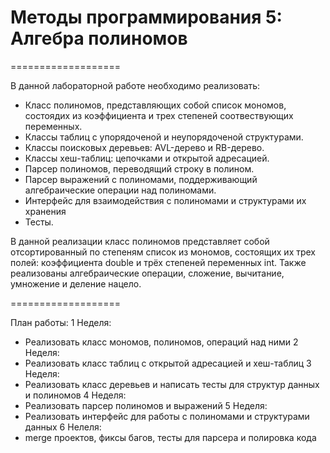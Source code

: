 # Методы программирования 5: Алгебра полиномов

===================

В данной лабораторной работе необходимо реализовать:

- Класс полиномов, представляющих собой список мономов, состоядих из коэффициента и трех степеней соотвествующих переменных.
- Классы таблиц с упорядоченой и неупорядоченой структурами.
- Классы поисковых деревьев: AVL-дерево и RB-дерево.
- Классы хеш-таблиц: цепочками и открытой адресацией.
- Парсер полиномов, переводящий строку в полином.
- Парсер выражений с полиномами, поддерживающий алгебраические операции над полиномами.
- Интерфейс для взаимодействия с полиномами и структурами их хранения
- Тесты.

В данной реализации класс полиномов представляет собой отсортированный по степеням список из мономов, состоящих их трех полей: коэффициента double и трёх степеней переменных int.
Также реализованы алгебраические операции, сложение, вычитание, умножение и деление нацело.

===================

План работы:
1 Неделя:
- Реализовать класс мономов, полиномов, операций над ними
2 Неделя:
- Реализовать класс таблиц с открытой адресацией и хеш-таблиц 
3 Неделя:
- Реализовать класс деревьев и написать тесты для структур данных и полиномов
4 Неделя:
- Реализовать парсер полиномов и выражений
5 Неделя: 
- Реализовать интерфейс для работы с полиномами и структурами данных
6 Нелеля: 
- merge проектов, фиксы багов, тесты для парсера и полировка кода


